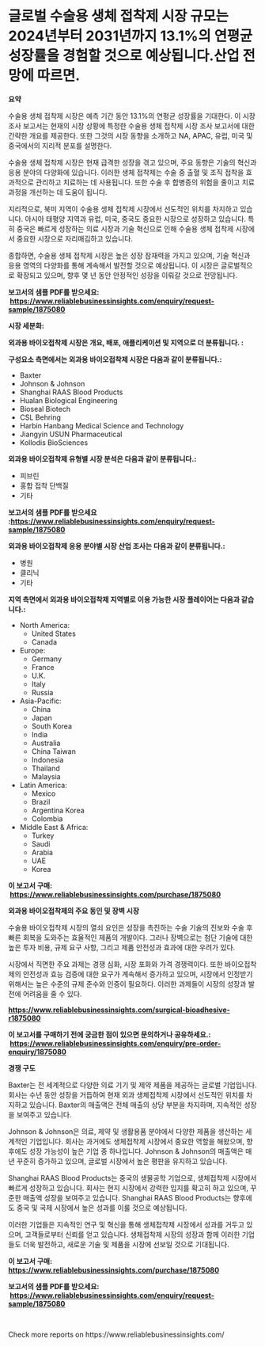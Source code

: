 <p><h1>글로벌 수술용 생체 접착제 시장 규모는 2024년부터 2031년까지 13.1%의 연평균 성장률을 경험할 것으로 예상됩니다.산업 전망에 따르면.</h1></p><p><strong>요약</strong></p>
<p><p>수술용 생체 접착제 시장은 예측 기간 동안 13.1%의 연평균 성장률을 기대한다. 이 시장 조사 보고서는 현재의 시장 상황에 특정한 수술용 생체 접착제 시장 조사 보고서에 대한 간략한 개요를 제공한다. 또한 그것의 시장 동향을 소개하고 NA, APAC, 유럽, 미국 및 중국에서의 지리적 분포를 설명한다.</p><p>수술용 생체 접착제 시장은 현재 급격한 성장을 겪고 있으며, 주요 동향은 기술의 혁신과 응용 분야의 다양화에 있습니다. 이러한 생체 접착제는 수술 중 출혈 및 조직 접착을 효과적으로 관리하고 치료하는 데 사용됩니다. 또한 수술 후 합병증의 위험을 줄이고 치료 과정을 개선하는 데 도움이 됩니다.</p><p>지리적으로, 북미 지역이 수술용 생체 접착제 시장에서 선도적인 위치를 차지하고 있습니다. 아시아 태평양 지역과 유럽, 미국, 중국도 중요한 시장으로 성장하고 있습니다. 특히 중국은 빠르게 성장하는 의료 시장과 기술 혁신으로 인해 수술용 생체 접착제 시장에서 중요한 시장으로 자리매김하고 있습니다.</p><p>종합하면, 수술용 생체 접착제 시장은 높은 성장 잠재력을 가지고 있으며, 기술 혁신과 응용 영역의 다양화를 통해 계속해서 발전할 것으로 예상됩니다. 이 시장은 글로벌적으로 확장되고 있으며, 향후 몇 년 동안 안정적인 성장을 이뤄갈 것으로 전망됩니다.</p></p>
<p><strong>보고서의 샘플 PDF를 받으세요: &nbsp;<a href="https://www.reliablebusinessinsights.com/enquiry/request-sample/1875080">https://www.reliablebusinessinsights.com/enquiry/request-sample/1875080</a></strong></p>
<p><strong>시장 세분화:</strong></p>
<p><strong> 외과용 바이오접착제 시장은 개요, 배포, 애플리케이션 및 지역으로 더 분류됩니다. :</strong></p>
<p><strong>구성요소 측면에서는 외과용 바이오접착제 시장은 다음과 같이 분류됩니다.:</strong></p>
<p><ul><li>Baxter</li><li>Johnson & Johnson</li><li>Shanghai RAAS Blood Products</li><li>Hualan Biological Engineering</li><li>Bioseal Biotech</li><li>CSL Behring</li><li>Harbin Hanbang Medical Science and Technology</li><li>Jiangyin USUN Pharmaceutical</li><li>Kollodis BioSciences</li></ul></p>
<p><strong> 외과용 바이오접착제 유형별 시장 분석은 다음과 같이 분류됩니다.:</strong></p>
<p><ul><li>피브린</li><li>홍합 접착 단백질</li><li>기타</li></ul></p>
<p><strong>보고서의 샘플 PDF를 받으세요 :<a href="https://www.reliablebusinessinsights.com/enquiry/request-sample/1875080">https://www.reliablebusinessinsights.com/enquiry/request-sample/1875080</a></strong></p>
<p><strong> 외과용 바이오접착제 응용 분야별 시장 산업 조사는 다음과 같이 분류됩니다.:</strong></p>
<p><ul><li>병원</li><li>클리닉</li><li>기타</li></ul></p>
<p><strong>지역 측면에서 외과용 바이오접착제 지역별로 이용 가능한 시장 플레이어는 다음과 같습니다.:</strong></p>
<p><ul>
    <li>
        North America:
        <ul>
            <li>United States</li>
            <li>Canada</li>
        </ul>
    </li>
    <li>
        Europe:
        <ul>
            <li>Germany</li>
            <li>France</li>
            <li>U.K.</li>
            <li>Italy</li>
            <li>Russia</li>
        </ul>
    </li>
    <li>
        Asia-Pacific:
        <ul>
            <li>China</li>
            <li>Japan</li>
            <li>South Korea</li>
            <li>India</li>
            <li>Australia</li>
            <li>China Taiwan</li>
            <li>Indonesia</li>
            <li>Thailand</li>
            <li>Malaysia</li>
        </ul>
    </li>
    <li>
        Latin America:
        <ul>
            <li>Mexico</li>
            <li>Brazil</li>
            <li>Argentina Korea</li>
            <li>Colombia</li>
        </ul>
    </li>
    <li>
        Middle East & Africa:
        <ul>
            <li>Turkey</li>
            <li>Saudi</li>
            <li>Arabia</li>
            <li>UAE</li>
            <li>Korea</li>
        </ul>
    </li>
    </ul></p>
<p><strong>이 보고서 구매: &nbsp;<a href="https://www.reliablebusinessinsights.com/purchase/1875080">https://www.reliablebusinessinsights.com/purchase/1875080</a></strong></p>
<p><strong>외과용 바이오접착제의 주요 동인 및 장벽 시장</strong></p>
<p><p>수술용 바이오접착제 시장의 열쇠 요인은 성장을 촉진하는 수술 기술의 진보와 수술 후 빠른 회복을 도와주는 효율적인 제품의 개발이다. 그러나 장벽으로는 첨단 기술에 대한 높은 투자 비용, 규제 요구 사항, 그리고 제품 안전성과 효과에 대한 우려가 있다.</p><p>시장에서 직면한 주요 과제는 경쟁 심화, 시장 포화와 가격 경쟁력이다. 또한 바이오접착제의 안전성과 효능 검증에 대한 요구가 계속해서 증가하고 있으며, 시장에서 인정받기 위해서는 높은 수준의 규제 준수와 인증이 필요하다. 이러한 과제들이 시장의 성장과 발전에 어려움을 줄 수 있다.</p></p>
<p><strong><a href="https://www.reliablebusinessinsights.com/surgical-bioadhesive-r1875080">https://www.reliablebusinessinsights.com/surgical-bioadhesive-r1875080</a></strong></p>
<p><strong>이 보고서를 구매하기 전에 궁금한 점이 있으면 문의하거나 공유하세요.: &nbsp;<a href="https://www.reliablebusinessinsights.com/enquiry/pre-order-enquiry/1875080">https://www.reliablebusinessinsights.com/enquiry/pre-order-enquiry/1875080</a></strong></p>
<p><strong>경쟁 구도</strong></p>
<p><p>Baxter는 전 세계적으로 다양한 의료 기기 및 제약 제품을 제공하는 글로벌 기업입니다. 회사는 수년 동안 성장을 거듭하여 현재 외과 생체접착제 시장에서 선도적인 위치를 차지하고 있습니다. Baxter의 매출액은 전체 매출의 상당 부분을 차지하며, 지속적인 성장을 보여주고 있습니다.</p><p>Johnson & Johnson은 의료, 제약 및 생활용품 분야에서 다양한 제품을 생산하는 세계적인 기업입니다. 회사는 과거에도 생체접착제 시장에서 중요한 역할을 해왔으며, 향후에도 성장 가능성이 높은 기업 중 하나입니다. Johnson & Johnson의 매출액은 매년 꾸준히 증가하고 있으며, 글로벌 시장에서 높은 평판을 유지하고 있습니다.</p><p>Shanghai RAAS Blood Products는 중국의 생물공학 기업으로, 생체접착제 시장에서 빠르게 성장하고 있습니다. 회사는 현지 시장에서 강력한 입지를 확고히 하고 있으며, 꾸준한 매출액 성장을 보여주고 있습니다. Shanghai RAAS Blood Products는 향후에도 중국 및 국제 시장에서 높은 성과를 이룰 것으로 예상됩니다.</p><p>이러한 기업들은 지속적인 연구 및 혁신을 통해 생체접착제 시장에서 성과를 거두고 있으며, 고객들로부터 신뢰를 얻고 있습니다. 생체접착제 시장의 성장과 함께 이러한 기업들도 더욱 발전하고, 새로운 기술 및 제품을 시장에 선보일 것으로 기대됩니다.</p></p>
<p><strong>이 보고서 구매: &nbsp; <a href="https://www.reliablebusinessinsights.com/purchase/1875080">https://www.reliablebusinessinsights.com/purchase/1875080</a></strong></p>
<p><strong>보고서의 샘플 PDF를 받으세요: &nbsp;<a href="https://www.reliablebusinessinsights.com/enquiry/request-sample/1875080">https://www.reliablebusinessinsights.com/enquiry/request-sample/1875080</a></strong><strong></strong></p>
<p>&nbsp;</p>
<p>Check more reports on https://www.reliablebusinessinsights.com/</p>